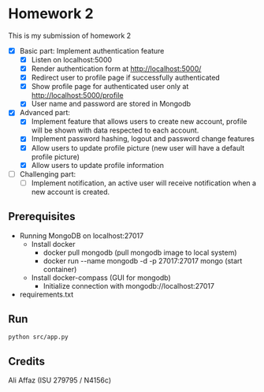 # Homework 2

This is my submission of homework 2

- [x] Basic part: Implement authentication feature
  - [x] Listen on localhost:5000
  - [x] Render authentication form at <http://localhost:5000/>
  - [x] Redirect user to profile page if successfully authenticated
  - [x] Show profile page for authenticated user only at <http://localhost:5000/profile>
  - [x] User name and password are stored in Mongodb

- [x] Advanced part:
  - [x] Implement feature that allows users to create new account, profile will be shown with data respected to each account.
  - [x] Implement password hashing, logout and password change features
  - [x] Allow users to update profile picture (new user will have a default profile picture)
  - [x] Allow users to update profile information

- [ ] Challenging part:
  - [ ] Implement notification, an active user will receive notification when a new account is created.

## Prerequisites

* Running MongoDB on localhost:27017
  * Install docker
    - docker pull mongodb (pull mongodb image to local system)
    - docker run --name mongodb -d -p 27017:27017 mongo (start container)
  * Install docker-compass (GUI for mongodb)
    - Initialize connection with mongodb://localhost:27017
* requirements.txt

## Run

`python src/app.py`

## Credits

Ali Affaz (ISU 279795 / N4156c)

